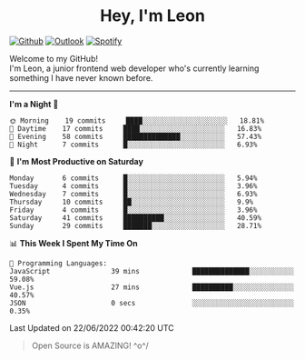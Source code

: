 <h1 align="center">Hey, I'm Leon</h1>

[![Github](https://img.shields.io/badge/-Github-000?style=flat&logo=Github&logoColor=white)](https://github.com/ooohmydawn)
[![Outlook](https://img.shields.io/badge/-Outlook-0078D4?style=flat&logo=Microsoft-Outlook&logoColor=white)](mailto:ooohmydawn@hotmail.com)
[![Spotify](https://img.shields.io/badge/-Spotify-1DB954?style=flat&logo=Spotify&logoColor=white)](https://open.spotify.com/user/tkf5c7q582tnbk7v0t9d3fsqq)
&nbsp;

Welcome to my GitHub! <br/>
I'm Leon, a junior frontend web developer who's currently learning something I have never known before.

***

<!--START_SECTION:waka-->
**I'm a Night 🦉** 

```text
🌞 Morning    19 commits     ████░░░░░░░░░░░░░░░░░░░░░   18.81% 
🌆 Daytime    17 commits     ████░░░░░░░░░░░░░░░░░░░░░   16.83% 
🌃 Evening    58 commits     ██████████████░░░░░░░░░░░   57.43% 
🌙 Night      7 commits      █░░░░░░░░░░░░░░░░░░░░░░░░   6.93%

```
📅 **I'm Most Productive on Saturday** 

```text
Monday       6 commits      █░░░░░░░░░░░░░░░░░░░░░░░░   5.94% 
Tuesday      4 commits      █░░░░░░░░░░░░░░░░░░░░░░░░   3.96% 
Wednesday    7 commits      █░░░░░░░░░░░░░░░░░░░░░░░░   6.93% 
Thursday     10 commits     ██░░░░░░░░░░░░░░░░░░░░░░░   9.9% 
Friday       4 commits      █░░░░░░░░░░░░░░░░░░░░░░░░   3.96% 
Saturday     41 commits     ██████████░░░░░░░░░░░░░░░   40.59% 
Sunday       29 commits     ███████░░░░░░░░░░░░░░░░░░   28.71%

```


📊 **This Week I Spent My Time On** 

```text
💬 Programming Languages: 
JavaScript               39 mins             ██████████████░░░░░░░░░░░   59.08% 
Vue.js                   27 mins             ██████████░░░░░░░░░░░░░░░   40.57% 
JSON                     0 secs              ░░░░░░░░░░░░░░░░░░░░░░░░░   0.35%

```


 Last Updated on 22/06/2022 00:42:20 UTC
<!--END_SECTION:waka-->


> Open Source is AMAZING! \^o^/
